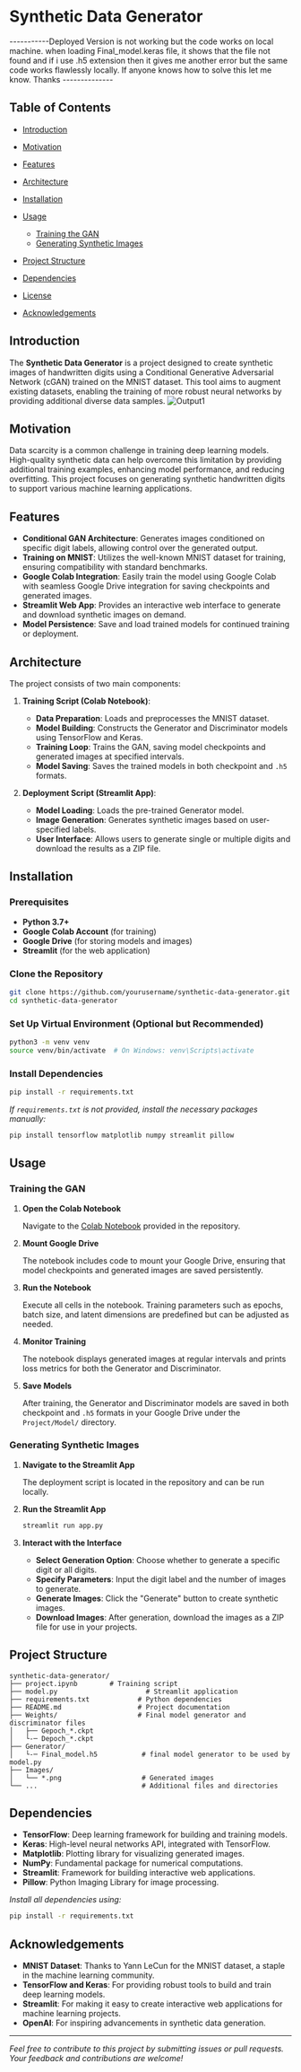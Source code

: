# Synthetic Data Generator
-----------Deployed Version is not working but the code works on local machine. when loading Final_model.keras file, it shows that the file not found and if i use .h5 extension then it gives me another error but the same code works flawlessly locally. If anyone knows how to solve this let me know. Thanks --------------

## Table of Contents
- [Introduction](#introduction)

- [Motivation](#motivation)

- [Features](#features)
- [Architecture](#architecture)
- [Installation](#installation)
- [Usage](#usage)
  - [Training the GAN](#training-the-gan)
  - [Generating Synthetic Images](#generating-synthetic-images)
- [Project Structure](#project-structure)
- [Dependencies](#dependencies)
- [License](#license)
- [Acknowledgements](#acknowledgements)

## Introduction

The **Synthetic Data Generator** is a project designed to create synthetic images of handwritten digits using a Conditional Generative Adversarial Network (cGAN) trained on the MNIST dataset. This tool aims to augment existing datasets, enabling the training of more robust neural networks by providing additional diverse data samples.
![Output1](https://github.com/user-attachments/assets/60afb48e-4a4a-48f1-bc75-4e627e1fa952)

## Motivation

Data scarcity is a common challenge in training deep learning models. High-quality synthetic data can help overcome this limitation by providing additional training examples, enhancing model performance, and reducing overfitting. This project focuses on generating synthetic handwritten digits to support various machine learning applications.

## Features

- **Conditional GAN Architecture**: Generates images conditioned on specific digit labels, allowing control over the generated output.
- **Training on MNIST**: Utilizes the well-known MNIST dataset for training, ensuring compatibility with standard benchmarks.
- **Google Colab Integration**: Easily train the model using Google Colab with seamless Google Drive integration for saving checkpoints and generated images.
- **Streamlit Web App**: Provides an interactive web interface to generate and download synthetic images on demand.
- **Model Persistence**: Save and load trained models for continued training or deployment.

## Architecture

The project consists of two main components:

1. **Training Script (Colab Notebook)**:
   - **Data Preparation**: Loads and preprocesses the MNIST dataset.
   - **Model Building**: Constructs the Generator and Discriminator models using TensorFlow and Keras.
   - **Training Loop**: Trains the GAN, saving model checkpoints and generated images at specified intervals.
   - **Model Saving**: Saves the trained models in both checkpoint and `.h5` formats.

2. **Deployment Script (Streamlit App)**:
   - **Model Loading**: Loads the pre-trained Generator model.
   - **Image Generation**: Generates synthetic images based on user-specified labels.
   - **User Interface**: Allows users to generate single or multiple digits and download the results as a ZIP file.

## Installation

### Prerequisites

- **Python 3.7+**
- **Google Colab Account** (for training)
- **Google Drive** (for storing models and images)
- **Streamlit** (for the web application)

### Clone the Repository

```bash
git clone https://github.com/yourusername/synthetic-data-generator.git
cd synthetic-data-generator
```

### Set Up Virtual Environment (Optional but Recommended)

```bash
python3 -m venv venv
source venv/bin/activate  # On Windows: venv\Scripts\activate
```

### Install Dependencies

```bash
pip install -r requirements.txt
```

*If `requirements.txt` is not provided, install the necessary packages manually:*

```bash
pip install tensorflow matplotlib numpy streamlit pillow
```

## Usage

### Training the GAN

1. **Open the Colab Notebook**

   Navigate to the [Colab Notebook](https://colab.research.google.com/drive/1lU4ELnWSmaJVIalx5F1Myxju2xlGvK5K) provided in the repository.

2. **Mount Google Drive**

   The notebook includes code to mount your Google Drive, ensuring that model checkpoints and generated images are saved persistently.

3. **Run the Notebook**

   Execute all cells in the notebook. Training parameters such as epochs, batch size, and latent dimensions are predefined but can be adjusted as needed.

4. **Monitor Training**

   The notebook displays generated images at regular intervals and prints loss metrics for both the Generator and Discriminator.

5. **Save Models**

   After training, the Generator and Discriminator models are saved in both checkpoint and `.h5` formats in your Google Drive under the `Project/Model/` directory.

### Generating Synthetic Images

1. **Navigate to the Streamlit App**

   The deployment script is located in the repository and can be run locally.

2. **Run the Streamlit App**

   ```bash
   streamlit run app.py
   ```

3. **Interact with the Interface**

   - **Select Generation Option**: Choose whether to generate a specific digit or all digits.
   - **Specify Parameters**: Input the digit label and the number of images to generate.
   - **Generate Images**: Click the "Generate" button to create synthetic images.
   - **Download Images**: After generation, download the images as a ZIP file for use in your projects.

## Project Structure

```
synthetic-data-generator/
├── project.ipynb        # Training script
├── model.py                      # Streamlit application
├── requirements.txt            # Python dependencies
├── README.md                   # Project documentation
├── Weights/                    # Final model generator and discriminator files
│   ├── Gepoch_*.ckpt
│   └-─ Depoch_*.ckpt
├── Generator/
│   └-─ Final_model.h5           # final model generator to be used by model.py
├── Images/
│   └── *.png                    # Generated images
└── ...                          # Additional files and directories
```

## Dependencies

- **TensorFlow**: Deep learning framework for building and training models.
- **Keras**: High-level neural networks API, integrated with TensorFlow.
- **Matplotlib**: Plotting library for visualizing generated images.
- **NumPy**: Fundamental package for numerical computations.
- **Streamlit**: Framework for building interactive web applications.
- **Pillow**: Python Imaging Library for image processing.

*Install all dependencies using:*

```bash
pip install -r requirements.txt
```


## Acknowledgements

- **MNIST Dataset**: Thanks to Yann LeCun for the MNIST dataset, a staple in the machine learning community.
- **TensorFlow and Keras**: For providing robust tools to build and train deep learning models.
- **Streamlit**: For making it easy to create interactive web applications for machine learning projects.
- **OpenAI**: For inspiring advancements in synthetic data generation.

---

*Feel free to contribute to this project by submitting issues or pull requests. Your feedback and contributions are welcome!*
